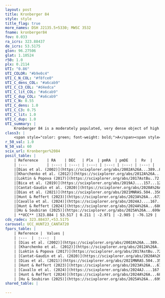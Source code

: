 ```yaml
---
layout: post
title: Kronberger 84
style: style
title_flag: true
more_names: DSH J2135.5+5330; MWSC 3532
fname: kronberger84
fov: 0.033
ra_icrs: 323.88437
de_icrs: 53.5175
glon: 96.27506
glat: 1.10524
r50: 1.0
plx: 0.2114
UTI: "0.86"
UTI_COLOR: "#b9e0c4"
UTI_C_N_COL: "#f8fce0"
UTI_C_dens_COL: "#a6cab9"
UTI_C_C3_COL: "#d4edca"
UTI_C_lit_COL: "#a6cab9"
UTI_C_dup_COL: "#a6cab9"
UTI_C_N: 0.55
UTI_C_dens: 1.0
UTI_C_C3: 0.75
UTI_C_lit: 1.0
UTI_C_dup: 1.0
UTI_summary: |
    Kronberger 84 is a moderately populated, very dense object of high C3 quality. It is very well-studied in the literature.
class3: |
    <span style="color: green; font-weight: bold;">A</span><span style="color: #FFC300; font-weight: bold;">B</span>
r_50_val: 1.0
N_50_val: 60
scix_url: Kronberger%2084
posit_table: |
    | Reference    | RA    | DEC   | Plx  | pmRA  | pmDE   |  Rv  |
    | :---         | :---: | :---: | :---: | :---: | :---: | :---: |
    |[Dias et al. (2002)](https://scixplorer.org/abs/2002A%26A...389..871D) | 323.883 | 53.514 | -- | -3.86 | 0.5 | -- |
    |[Kharchenko et al. (2012)](https://scixplorer.org/abs/2012A%26A...543A.156K) | 323.91 | 53.488 | -- | -4.26 | -0.16 | -- |
    |[Loktin & Popova (2017)](https://scixplorer.org/abs/2017AstBu..72..257L) | 323.88 | 53.514 | -- | -1.426 | -0.749 | -- |
    |[Bica et al. (2019)](https://scixplorer.org/abs/2019AJ....157...12B) | 323.884 | 53.51 | -- | -- | -- | -- |
    |[Cantat-Gaudin et al. (2020)](https://scixplorer.org/abs/2020A%26A...640A...1C) | 323.884 | 53.517 | 0.225 | -3.085 | -2.908 | -- |
    |[Dias et al. (2021)](https://scixplorer.org/abs/2021MNRAS.504..356D) | 323.883 | 53.518 | 0.232 | -3.087 | -2.953 | -- |
    |[Hunt & Reffert (2023)](https://scixplorer.org/abs/2023A%26A...673A.114H) | 323.888 | 53.514 | 0.194 | -2.92 | -3.032 | -61.546 |
    |[Cavallo et al. (2024)](https://scixplorer.org/abs/2024AJ....167...12C) | 323.892 | 53.519 | 0.195 | -- | -- | -- |
    |[Hunt & Reffert (2024)](https://scixplorer.org/abs/2024A%26A...686A..42H) | 323.888 | 53.514 | 0.194 | -2.92 | -3.032 | -61.546 |
    |[Hu & Soubiran (2025)](https://scixplorer.org/abs/2025A%26A...699A.246H) | 323.892 | 53.519 | -- | -- | -- | -- |
    | **UCC** |323.884 | 53.517 | 0.211 | -2.971 | -2.985 | -76.129 | 
cds_radec: 323.88437,+53.5175
carousel: UCC_HUNT23_CANTAT20
fpars_table: |
    | Reference |  Values |
    | :---  |  :---:  |
    | [Dias et al. (2002)](https://scixplorer.org/abs/2002A%26A...389..871D) | `E(B-V)=0.61, Dist=1075.0, Age=8.78` |
    | [Kharchenko et al. (2012)](https://scixplorer.org/abs/2012A%26A...543A.156K) | `e_bv=0.541, distance=1310, log_age=8.825` |
    | [Loktin & Popova (2017)](https://scixplorer.org/abs/2017AstBu..72..257L) | `E(B-V)=0.308, Dmod=11.989, logt=8.75` |
    | [Cantat-Gaudin et al. (2020)](https://scixplorer.org/abs/2020A%26A...640A...1C) | `AVNN=1.94, DMNN=13.03, AgeNN=8.46` |
    | [Dias et al. (2021)](https://scixplorer.org/abs/2021MNRAS.504..356D) | `Av=2.429, Dist=3404, logage=8.392, [Fe/H]=-0.272` |
    | [Hunt & Reffert (2023)](https://scixplorer.org/abs/2023A%26A...673A.114H) | `AV50=2.798, diffAV50=1.973, MOD50=13.399, logAge50=8.041` |
    | [Cavallo et al. (2024)](https://scixplorer.org/abs/2024AJ....167...12C) | `AV50=2.53, dMod50=11.86, logAge50=8.72, [Fe/H]50=-0.98` |
    | [Hunt & Reffert (2024)](https://scixplorer.org/abs/2024A%26A...686A..42H) | `MassJ=891.057` |
    | [Hu & Soubiran (2025)](https://scixplorer.org/abs/2025A%26A...699A.246H) | `MA22=-0.2, MA23f=-0.4, MZ23=-0.63, MK24=-0.16, MF24=-0.39` |
shared_table: |
    
---
```

